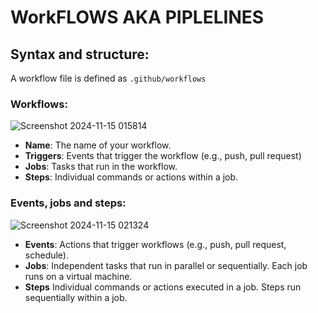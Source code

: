 # **WorkFLOWS AKA PIPLELINES**

## **Syntax and structure**:
A workflow file is defined as `.github/workflows`

### **Workflows**:
![Screenshot 2024-11-15 015814](https://github.com/user-attachments/assets/b960fde7-1d6b-4948-86c0-d5dc45bf9a83)
- **Name**: The name of your workflow.
- **Triggers**: Events that trigger the workflow (e.g., push, pull request)
- **Jobs**: Tasks that run in the workflow.
- **Steps**: Individual commands or actions within a job.

### **Events, jobs and steps**:
![Screenshot 2024-11-15 021324](https://github.com/user-attachments/assets/6c2ebf93-f66e-4479-aa95-6fc2d7803c04)
- **Events**: Actions that trigger workflows (e.g., push, pull request, schedule).
- **Jobs**: Independent tasks that run in parallel or sequentially. Each job runs on a virtual machine.
- **Steps** Individual commands or actions executed in a job. Steps run sequentially within a job.